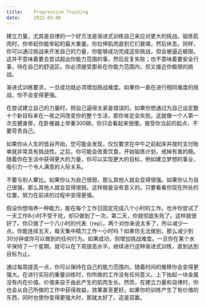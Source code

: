 ```yaml
---
title:    Progressive Training
date:     2021-03-06
---
```


建立力量，尤其是自律的一个好方法是渐进式训练自己来应对更大的挑战。锻炼肌肉时，你举起你能举起的最大重量。你拉伸肌肉直到它们衰竭，然后休息。同样，你可以通过挑战来开发自己的力量，你能够成功完成这些挑战，但会被逼近极限。这并不意味着要去尝试超出你能力范围的事，然后反复失败；也不意味着要安全行事，待在自己的舒适区。你必须接受那些在你能力范围内，但又接近你极限的挑战。

渐进式训练要求，一旦成功就必须增加挑战难度。如果你一直在进行相同难度的挑战，你不会变得更强。

在尝试建立自己的力量时，把自己逼得太紧是错误的。如果你想通过为自己设定数十个新目标来在一夜之间改变你的整个生活，那你肯定会失败。这就像一个人第一次去健身房，在卧推器上举重300磅。你只会看起来很傻。接受你当前的起点，不要苛责自己。

如果你从人生的低谷开始，您可能会发现，仅仅要求在中午之前起床并按时支付账单就非常具有挑战性。之后，你可能会改善饮食，开始锻炼计划，戒掉有害的瘾。随着你在生活中获得更大的力量，你可以实现更大的目标，例如建立梦想的事业，吸引力一个令人满意的人际关系。

不要与别人攀比。如果你认为自己很弱，那么其他人就会显得很强。如果你认为自己很强，那么其他人就会显得很弱。这样做是没有意义的。只要看看你现在所处的位置，努力在前进的过程中变得更强。

假设你想培养一种能力，能在每个工作日固定完成八个小时的工作。也许你尝试了一天工作8小时不受干扰，却只做到了一次。第二天，你就彻底失败了。这样就很好了。你只做了一个八小时的代表（rep）。两个对你来说太多了，所以减少一点。你能连续五天，每天集中精力工作一小时吗？如果你无法做到，那么减少到30分钟或你可以做到的任何行为。如果成功，则增加挑战难度。一旦你在某个水平保持了一个星期，就可以在下周提高水平。继续进行这种渐进式训练，直到达到目标为止。

通过每周提高一点，你可以保持在自己的能力范围内，随着时间的推移你会变得更强大。在进行实际的重量训练时，你所做的工作没有任何意义。上下抬起一块金属没有内在价值。价值来自于由此产生的肌肉生长。然而，在建立力量和自律时，你也会从自己所做的工作中获得收益，效果甚至更好。如果你的训练产生了有价值的东西，同时也使你变得更强大时，那就太好了。这是双赢。

